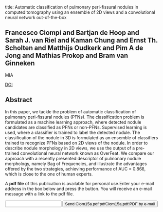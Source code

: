 title: Automatic classification of pulmonary peri-fissural nodules in computed tomography using an ensemble of 2D views and a convolutional neural network out-of-the-box

## Francesco Ciompi and Bartjan de Hoop and Sarah J. van Riel and Kaman Chung and Ernst Th. Scholten and Matthijs Oudkerk and Pim A de Jong and Mathias Prokop and Bram van Ginneken
MIA

<a href="https://doi.org/http://dx.doi.org/10.1016/j.media.2015.08.001">DOI</a>

## Abstract
In this paper, we tackle the problem of automatic classification of pulmonary peri-fissural nodules (PFNs). The classification problem is formulated as a machine learning approach, where detected nodule candidates are classified as PFNs or non-PFNs. Supervised learning is used, where a classifier is trained to label the detected nodule. The classification of the nodule in 3D is formulated as an ensemble of classifiers trained to recognize PFNs based on 2D views of the nodule. In order to describe nodule morphology in 2D views, we use the output of a pre-trained convolutional neural network known as OverFeat. We compare our approach with a recently presented descriptor of pulmonary nodule morphology, namely Bag of Frequencies, and illustrate the advantages offered by the two strategies, achieving performance of AUC = 0.868, which is close to the one of human experts.

A <b>pdf file</b> of this publication is available for personal use.Enter your e-mail address in the box below and press the button. You will receive an e-mail message with a link to the pdf file.
<form action="sender.php">  <input type="text" name="email">  <input type="submit" value="Send Ciom15a.pdf:pdfCiom15a.pdf:PDF by e-mail"></form>